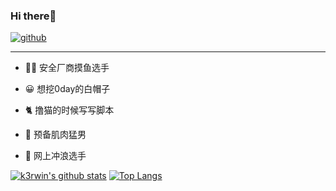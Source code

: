 ### Hi there👋

[![github](https://img.shields.io/static/v1?label=github&message=k3rwin&color=blue)](https://github.com/k3rwin)

----

- 🧑‍💻 安全厂商摸鱼选手

- 😀 想挖0day的白帽子
- 🐈 撸猫的时候写写脚本
- 💪 预备肌肉猛男
- 🚣 网上冲浪选手

[![k3rwin's github stats](https://github-readme-stats.vercel.app/api?username=k3rwin&show_icons=true)](https://github.com/k3rwin) [![Top Langs](https://github-readme-stats.vercel.app/api/top-langs?username=k3rwin)](https://github.com/k3rwin)

